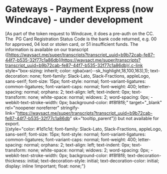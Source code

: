 # Gateways - Payment Express (now Windcave) - under development

[As part of the token request to Windcave, it does a pre-auth on the CC.
The  PG Card Registration Status Code is the bank code returned, e.g. 00
for approved, 04 lost or stolen card, or 51 insufficient funds. The
information is available on our transcript
([https://waysact.me/super/transcripts?transcript_uuid=b9b72cab-fe87-44f7-b535-32f77c1a86db](https://waysact.me/super/transcripts?transcript_uuid=b9b72cab-fe87-44f7-b535-32f77c1a86db){.c-link
style="box-sizing: inherit; color: rgba(var(--sk_highlight,18,100,163),1); text-decoration: none; font-family: Slack-Lato, Slack-Fractions, appleLogo, sans-serif; font-size: 15px; font-style: normal; font-variant-ligatures: common-ligatures; font-variant-caps: normal; font-weight: 400; letter-spacing: normal; orphans: 2; text-align: left; text-indent: 0px; text-transform: none; white-space: normal; widows: 2; word-spacing: 0px; -webkit-text-stroke-width: 0px; background-color: #f8f8f8;"
target="_blank" rel="noopener noreferrer"
stringify-link="https://waysact.me/super/transcripts?transcript_uuid=b9b72cab-fe87-44f7-b535-32f77c1a86db"
sk="tooltip_parent"}) but not available for export. \
]{style="color: #1d1c1d; font-family: Slack-Lato, Slack-Fractions, appleLogo, sans-serif; font-size: 15px; font-style: normal; font-variant-ligatures: common-ligatures; font-variant-caps: normal; font-weight: 400; letter-spacing: normal; orphans: 2; text-align: left; text-indent: 0px; text-transform: none; white-space: normal; widows: 2; word-spacing: 0px; -webkit-text-stroke-width: 0px; background-color: #f8f8f8; text-decoration-thickness: initial; text-decoration-style: initial; text-decoration-color: initial; display: inline !important; float: none;"}

